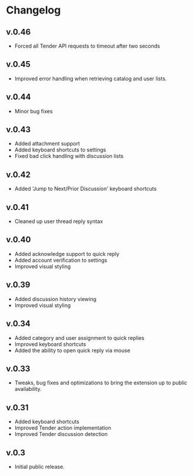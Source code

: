 # Changelog

## v.0.46

- Forced all Tender API requests to timeout after two seconds

## v.0.45

- Improved error handling when retrieving catalog and user lists.

## v.0.44

- Minor bug fixes

## v.0.43

- Added attachment support
- Added keyboard shortcuts to settings
- Fixed bad click handling with discussion lists

## v.0.42

- Added 'Jump to Next/Prior Discussion' keyboard shortcuts

## v.0.41

- Cleaned up user thread reply syntax

## v.0.40

- Added acknowledge support to quick reply
- Added account verification to settings
- Improved visual styling

## v.0.39

- Added discussion history viewing
- Improved visual styling

## v.0.34

- Added category and user assignment to quick replies
- Improved keyboard shortcuts
- Added the ability to open quick reply via mouse

## v.0.33

- Tweaks, bug fixes and optimizations to bring the extension up to public availability.

## v.0.31

- Added keyboard shortcuts
- Improved Tender action implementation
- Improved Tender discussion detection

## v.0.3
- Initial public release.